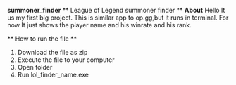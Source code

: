  **summoner_finder**
 ** League of Legend summoner finder **
 **About**
Hello It us my first big project. 
This is similar app to op.gg,but it runs in terminal. 
For now It just shows the player name and his winrate and his rank.

** How to run the file **
1. Download the file as zip
2. Execute the file to your computer
3. Open folder
4. Run lol_finder_name.exe
